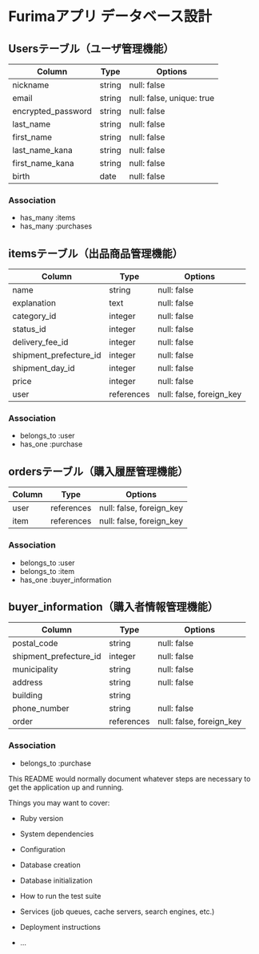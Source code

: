 # 

# Furimaアプリ データベース設計

## Usersテーブル（ユーザ管理機能） 

| Column               | Type           | Options                             |
| -------------------- | -------------- | ----------------------------------- |
| nickname             | string         | null: false                         |
| email                | string         | null: false, unique: true           |
| encrypted_password   | string         | null: false                         |
| last_name            | string         | null: false                         |
| first_name           | string         | null: false                         |
| last_name_kana       | string         | null: false                         |
| first_name_kana      | string         | null: false                         |
| birth                | date           | null: false                         |

### Association
- has_many  :items
- has_many  :purchases

## itemsテーブル（出品商品管理機能）

| Column                   | Type           | Options                             |
| ------------------------ | -------------- | ----------------------------------- | 
| name                     | string         | null: false                         |
| explanation              | text           | null: false                         |
| category_id              | integer        | null: false                         |
| status_id                | integer        | null: false                         |
| delivery_fee_id          | integer        | null: false                         |
| shipment_prefecture_id   | integer        | null: false                         |
| shipment_day_id          | integer        | null: false                         |
| price                    | integer        | null: false                         |
| user                     | references     | null: false, foreign_key            |

### Association
- belongs_to  :user
- has_one     :purchase

## ordersテーブル（購入履歴管理機能）

| Column               | Type           | Options                             |
| -------------------- | -------------- | ----------------------------------- |
| user                 | references     | null: false, foreign_key            |
| item                 | references     | null: false, foreign_key            |

### Association
- belongs_to  :user
- belongs_to  :item
- has_one     :buyer_information

## buyer_information（購入者情報管理機能）

| Column                   | Type           | Options                             |
| ------------------------ | -------------- | ----------------------------------- |
| postal_code              | string         | null: false                         |
| shipment_prefecture_id   | integer        | null: false                         |
| municipality             | string         | null: false                         |
| address                  | string         | null: false                         |
| building                 | string         |                                     |
| phone_number             | string         | null: false                         |
| order                    | references     | null: false, foreign_key            |

### Association
- belongs_to  :purchase


This README would normally document whatever steps are necessary to get the
application up and running.

Things you may want to cover:

* Ruby version

* System dependencies

* Configuration

* Database creation

* Database initialization

* How to run the test suite

* Services (job queues, cache servers, search engines, etc.)

* Deployment instructions

* ...


